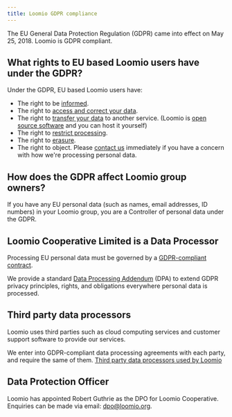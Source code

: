 ```yaml
---
title: Loomio GDPR compliance
---
```


The EU General Data Protection Regulation (GDPR) came into effect on May 25, 2018. Loomio is GDPR compliant.

## What rights to EU based Loomio users have under the GDPR?

Under the GDPR, EU based Loomio users have:

- The right to be [informed](privacy).
- The right to [access and correct your data](../user_manual/users/user_profile/).
- The right to [transfer your data](../user_manual/groups/data_export/) to another service. (Loomio is [open source software](https://github.com/loomio/loomio) and you can host it yourself)
- The right to [restrict processing](../user_manual/users/user_profile/#deactivating-your-account).
- The right to [erasure](../user_manual/users/deleting_your_account/).
- The right to object. Please [contact us](/contact) immediately if you have a concern with how we're processing personal data.

## How does the GDPR affect Loomio group owners?

If you have any EU personal data (such as names, email addresses, ID numbers) in your Loomio group, you are a Controller of personal data under the GDPR.

## Loomio Cooperative Limited is a Data Processor

Processing EU personal data must be governed by a [GDPR-compliant contract](https://gdpr-info.eu/art-28-gdpr/).

We provide a standard [Data Processing Addendum]() (DPA) to extend GDPR privacy principles, rights, and obligations everywhere personal data is processed.

## Third party data processors

Loomio uses third parties such as cloud computing services and customer support software to provide our services.

We enter into GDPR-compliant data processing agreements with each party, and require the same of them. [Third party data processors used by Loomio](third_parties)

## Data Protection Officer

Loomio has appointed Robert Guthrie as the DPO for Loomio Cooperative. Enquiries can be made via email: [dpo@loomio.org](mailto:dpo@loomio.org).
